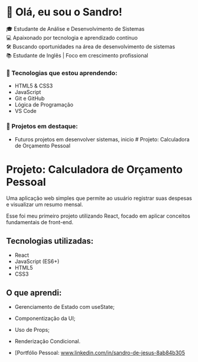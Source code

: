 # 👋 Olá, eu sou o Sandro!

🎓 Estudante de Análise e Desenvolvimento de Sistemas  
💻 Apaixonado por tecnologia e aprendizado contínuo  
🛠️ Buscando oportunidades na área de desenvolvimento de sistemas  
📚 Estudante de Inglês | Foco em crescimento profissional

### 🚀 Tecnologias que estou aprendendo:
- HTML5 & CSS3  
- JavaScript  
- Git e GitHub  
- Lógica de Programação  
- VS Code
### 📌 Projetos em destaque:

- Futuros projetos em desenvolver sistemas, inicio # Projeto: Calculadora de Orçamento Pessoal

 # Projeto: Calculadora de Orçamento Pessoal

Uma aplicação web simples que permite ao usuário registrar suas despesas e visualizar um resumo mensal.

Esse foi meu primeiro projeto utilizando React, focado em aplicar conceitos fundamentais de front-end.

## Tecnologias utilizadas:

- React  
- JavaScript (ES6+)  
- HTML5  
- CSS3

## O que aprendi:

- Gerenciamento de Estado com useState;  
- Componentização da UI;  
- Uso de Props;  
- Renderização Condicional.

- [Portfólio Pessoal: www.linkedin.com/in/sandro-de-jesus-8ab84b305

<!--
**Sandrojbs/Sandrojbs** is a ✨ _special_ ✨ repository because its `README.md` (this file) appears on your GitHub profile.

Here are some ideas to get you started:

- 🔭 I’m currently working on ...
- 🌱 I’m currently learning ...
- 👯 I’m looking to collaborate on ...
- 🤔 I’m looking for help with ...
- 💬 Ask me about ...
- 📫 How to reach me: ...
- 😄 Pronouns: ...
- ⚡ Fun fact: ...
-->
